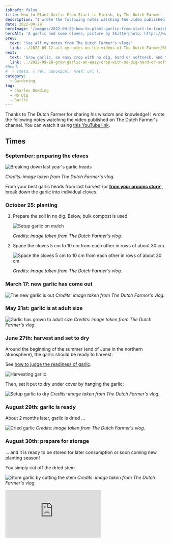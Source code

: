 ```yaml
---
isDraft: false
title: How to Plant Garlic From Start to Finish, by The Dutch Farmer
description: "I wrote the following notes watching the video published on The Dutch Farmer's channel"
date: 2022-09-29
heroImage: '/images/2022-09-29-how-to-plant-garlic-from-start-to-finish-the-dutch-farmer-hero.jpg'
heroAlt: 'A garlic and some cloves, picture by Skitterphoto: https://www.pexels.com/fr-fr/photo/ail-aliments-brouiller-concentrer-630766/'
prev:
  text: "See all my notes from The Dutch Farmer's vlogs"
  link: ../2022-09-12-all-my-notes-on-the-videos-of-The-Dutch-Farmer/README.md
next:
  text: 'Grow garlic, an easy crop with no dig, hard or softneck, and tips for harvest'
  link: ../2022-09-28-grow-garlic-an-easy-crop-with-no-dig-hard-or-softneck-and-tips-for-harvest-charles-dowding/README.md
#head:
#  - [meta, { rel: canonical, href: url }]
category:
  - Gardening
tag:
  - Charles Dowding
  - No Dig
  - Garlic
---
```


Thanks to The Dutch Farmer for sharing his wisdom and knowledge!
I wrote the following notes watching the video published on The Dutch Farmer's channel.
You can watch it using [this YouTube link](https://www.youtube.com/watch?v=BNR8b4_o2LA).

## Times

### September: preparing the cloves

![Breaking down last year's garlic heads](./september-preparing-many-cloves.jpg)

_Credits: image taken from The Dutch Farmer's vlog._

From your best garlic heads from last harvest (or **[from your organic store](../2022-09-22-supermarket-garlic-for-seed-charles-dowding/README.md)**), break down the garlic into individual cloves.

### October 25: planting

1. Prepare the soil in no dig. Below, bulk compost is used.

   ![Setup garlic on mulch](./october-25-planting.jpg)

   _Credits: image taken from The Dutch Farmer's vlog._

2. Space the cloves 5 cm to 10 cm from each other in rows of about 30 cm.

   ![Space the cloves 5 cm to 10 cm from each other in rows of about 30 cm](./october-25-planting-details.jpg)

   _Credits: image taken from The Dutch Farmer's vlog._

### March 17: new garlic has come out

![The new garlic is out](./march-17-young-garlic.jpg)
_Credits: image taken from The Dutch Farmer's vlog._

### May 21st: garlic is at adult size

![Garlic has grown to adult size](./may-21-adult-garlic.jpg)
_Credits: image taken from The Dutch Farmer's vlog._

### June 27th: harvest and set to dry

Around the beginning of the summer (end of June in the northern atmosphere), the garlic should be ready to harvest.

See [how to judge the readiness of garlic](../2022-09-22-is-it-ready-yet-how-to-judge-the-readiness-of-garlic-charles-dowding).

![Harvesting garlic](./june-27-harvest.jpg)

Then, set it put to dry under cover by hanging the garlic:

![Setup garlic to dry](./june-27-setup-to-dry.jpg)
_Credits: image taken from The Dutch Farmer's vlog._

### August 29th: garlic is ready

About 2 months later, garlic is dried ...

![Dried garlic](./august-29-dried-garlic.jpg)
_Credits: image taken from The Dutch Farmer's vlog._

### August 30th: prepare for storage

... and it is ready to be stored for later consumption or soon coming new planting season!

You simply cut off the dried stem.

![Store garlic by cutting the stem](./augsut-30-ready-to-store.jpg)
_Credits: image taken from The Dutch Farmer's vlog._

<!-- markdownlint-disable MD033 -->
<iframe class="newsletter-embed" src="https://thetooltip.substack.com/embed" frameborder="0" scrolling="no"></iframe>
